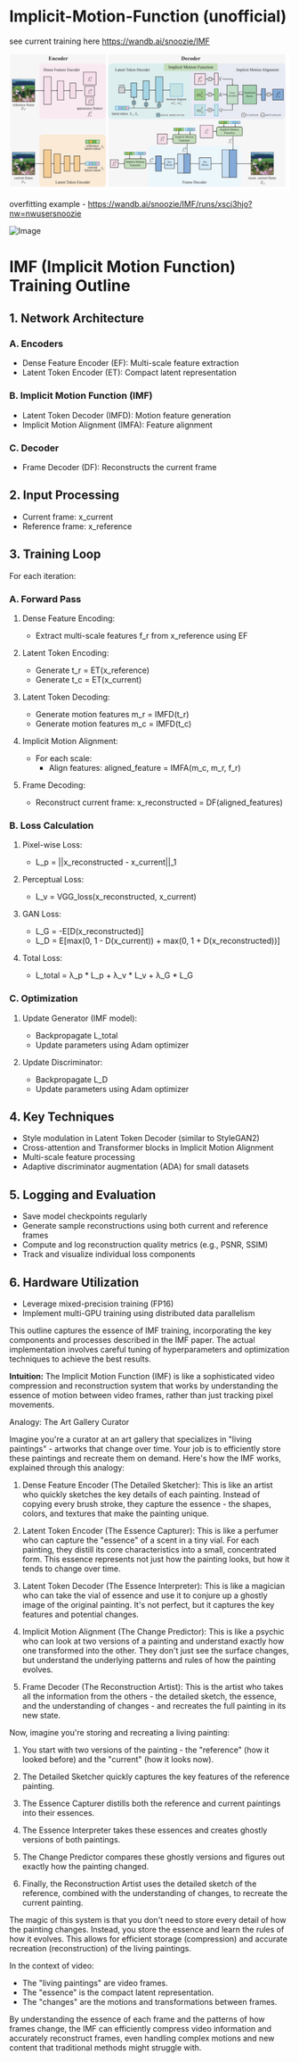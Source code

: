 # Implicit-Motion-Function (unofficial)

see current training here 
https://wandb.ai/snoozie/IMF


![Image](ok.png)


overfitting example - 
https://wandb.ai/snoozie/IMF/runs/xscj3hjo?nw=nwusersnoozie

![Image](
https://private-user-images.githubusercontent.com/289994/364994301-1dcf3d67-2890-47be-bea6-88c6be4fe2f1.png?jwt=eyJhbGciOiJIUzI1NiIsInR5cCI6IkpXVCJ9.eyJpc3MiOiJnaXRodWIuY29tIiwiYXVkIjoicmF3LmdpdGh1YnVzZXJjb250ZW50LmNvbSIsImtleSI6ImtleTUiLCJleHAiOjE3MjU4NDQxODksIm5iZiI6MTcyNTg0Mzg4OSwicGF0aCI6Ii8yODk5OTQvMzY0OTk0MzAxLTFkY2YzZDY3LTI4OTAtNDdiZS1iZWE2LTg4YzZiZTRmZTJmMS5wbmc_WC1BbXotQWxnb3JpdGhtPUFXUzQtSE1BQy1TSEEyNTYmWC1BbXotQ3JlZGVudGlhbD1BS0lBVkNPRFlMU0E1M1BRSzRaQSUyRjIwMjQwOTA5JTJGdXMtZWFzdC0xJTJGczMlMkZhd3M0X3JlcXVlc3QmWC1BbXotRGF0ZT0yMDI0MDkwOVQwMTA0NDlaJlgtQW16LUV4cGlyZXM9MzAwJlgtQW16LVNpZ25hdHVyZT0xNjhhMDU4NTk2OGM5NDgyOWNmZGYwNmVjNTdmZjgwMDFlMzJhODFiNGI2Mjc4MDMwMDgzNjczYTA5OGY4ZTY2JlgtQW16LVNpZ25lZEhlYWRlcnM9aG9zdCZhY3Rvcl9pZD0wJmtleV9pZD0wJnJlcG9faWQ9MCJ9.NzpGtGiODnfoiPgItrxEeQGgEg0wD3q_qWcqh-dFRWQ)





# IMF (Implicit Motion Function) Training Outline

## 1. Network Architecture

### A. Encoders
- Dense Feature Encoder (EF): Multi-scale feature extraction
- Latent Token Encoder (ET): Compact latent representation

### B. Implicit Motion Function (IMF)
- Latent Token Decoder (IMFD): Motion feature generation
- Implicit Motion Alignment (IMFA): Feature alignment

### C. Decoder
- Frame Decoder (DF): Reconstructs the current frame

## 2. Input Processing

- Current frame: x_current
- Reference frame: x_reference

## 3. Training Loop

For each iteration:

### A. Forward Pass

1. Dense Feature Encoding:
   - Extract multi-scale features f_r from x_reference using EF

2. Latent Token Encoding:
   - Generate t_r = ET(x_reference)
   - Generate t_c = ET(x_current)

3. Latent Token Decoding:
   - Generate motion features m_r = IMFD(t_r)
   - Generate motion features m_c = IMFD(t_c)

4. Implicit Motion Alignment:
   - For each scale:
     - Align features: aligned_feature = IMFA(m_c, m_r, f_r)

5. Frame Decoding:
   - Reconstruct current frame: x_reconstructed = DF(aligned_features)

### B. Loss Calculation

1. Pixel-wise Loss:
   - L_p = ||x_reconstructed - x_current||_1

2. Perceptual Loss:
   - L_v = VGG_loss(x_reconstructed, x_current)

3. GAN Loss:
   - L_G = -E[D(x_reconstructed)]
   - L_D = E[max(0, 1 - D(x_current)) + max(0, 1 + D(x_reconstructed))]

4. Total Loss:
   - L_total = λ_p * L_p + λ_v * L_v + λ_G * L_G

### C. Optimization

1. Update Generator (IMF model):
   - Backpropagate L_total
   - Update parameters using Adam optimizer

2. Update Discriminator:
   - Backpropagate L_D
   - Update parameters using Adam optimizer

## 4. Key Techniques

- Style modulation in Latent Token Decoder (similar to StyleGAN2)
- Cross-attention and Transformer blocks in Implicit Motion Alignment
- Multi-scale feature processing
- Adaptive discriminator augmentation (ADA) for small datasets

## 5. Logging and Evaluation

- Save model checkpoints regularly
- Generate sample reconstructions using both current and reference frames
- Compute and log reconstruction quality metrics (e.g., PSNR, SSIM)
- Track and visualize individual loss components

## 6. Hardware Utilization

- Leverage mixed-precision training (FP16)
- Implement multi-GPU training using distributed data parallelism

This outline captures the essence of IMF training, incorporating the key components and processes described in the IMF paper. The actual implementation involves careful tuning of hyperparameters and optimization techniques to achieve the best results.


**Intuition:**
The Implicit Motion Function (IMF) is like a sophisticated video compression and reconstruction system that works by understanding the essence of motion between video frames, rather than just tracking pixel movements.

Analogy: The Art Gallery Curator

Imagine you're a curator at an art gallery that specializes in "living paintings" - artworks that change over time. Your job is to efficiently store these paintings and recreate them on demand. Here's how the IMF works, explained through this analogy:

1. Dense Feature Encoder (The Detailed Sketcher):
   This is like an artist who quickly sketches the key details of each painting. Instead of copying every brush stroke, they capture the essence - the shapes, colors, and textures that make the painting unique.

2. Latent Token Encoder (The Essence Capturer):
   This is like a perfumer who can capture the "essence" of a scent in a tiny vial. For each painting, they distill its core characteristics into a small, concentrated form. This essence represents not just how the painting looks, but how it tends to change over time.

3. Latent Token Decoder (The Essence Interpreter):
   This is like a magician who can take the vial of essence and use it to conjure up a ghostly image of the original painting. It's not perfect, but it captures the key features and potential changes.

4. Implicit Motion Alignment (The Change Predictor):
   This is like a psychic who can look at two versions of a painting and understand exactly how one transformed into the other. They don't just see the surface changes, but understand the underlying patterns and rules of how the painting evolves.

5. Frame Decoder (The Reconstruction Artist):
   This is the artist who takes all the information from the others - the detailed sketch, the essence, and the understanding of changes - and recreates the full painting in its new state.

Now, imagine you're storing and recreating a living painting:

1. You start with two versions of the painting - the "reference" (how it looked before) and the "current" (how it looks now).

2. The Detailed Sketcher quickly captures the key features of the reference painting.

3. The Essence Capturer distills both the reference and current paintings into their essences.

4. The Essence Interpreter takes these essences and creates ghostly versions of both paintings.

5. The Change Predictor compares these ghostly versions and figures out exactly how the painting changed.

6. Finally, the Reconstruction Artist uses the detailed sketch of the reference, combined with the understanding of changes, to recreate the current painting.

The magic of this system is that you don't need to store every detail of how the painting changes. Instead, you store the essence and learn the rules of how it evolves. This allows for efficient storage (compression) and accurate recreation (reconstruction) of the living paintings.

In the context of video:
- The "living paintings" are video frames.
- The "essence" is the compact latent representation.
- The "changes" are the motions and transformations between frames.

By understanding the essence of each frame and the patterns of how frames change, the IMF can efficiently compress video information and accurately reconstruct frames, even handling complex motions and new content that traditional methods might struggle with.
